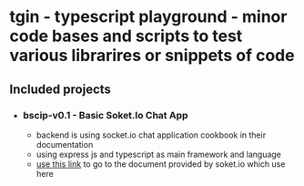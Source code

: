 # tgin - typescript playground - minor code bases and scripts to test various librarires or snippets of code 

## Included projects 
 - ### bscip-v0.1 - Basic Soket.Io Chat App
   - backend is using socket.io chat application cookbook in their documentation
   - using express js and typescript as main framework and language
   -  [use this link](https://socket.io/get-started/chat) to go to the document provided by soket.io which use here
